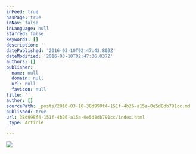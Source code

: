 ```yaml
---
inFeed: true
hasPage: true
inNav: false
inLanguage: null
starred: false
keywords: []
description: ''
datePublished: '2016-03-10T02:47:43.809Z'
dateModified: '2016-03-10T02:47:36.037Z'
authors: []
publisher:
  name: null
  domain: null
  url: null
  favicon: null
title: ''
author: []
sourcePath: _posts/2016-03-10-38d998f4-151f-4b26-a15a-0e5d8db791cc.md
published: true
url: 38d998f4-151f-4b26-a15a-0e5d8db791cc/index.html
_type: Article

---
```

![](https://the-grid-user-content.s3-us-west-2.amazonaws.com/f4799b4c-60cc-4def-b1a3-f8780a62221a.jpg)